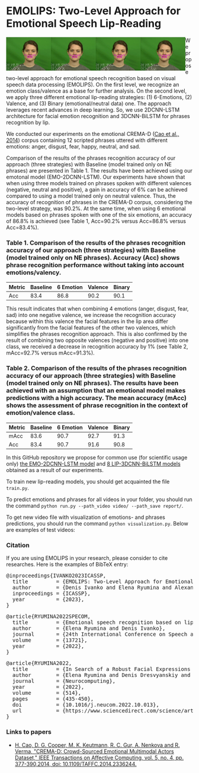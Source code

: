 # EMOLIPS: Two-Level Approach for Emotional Speech Lip-Reading

<h4 align="center">
    <img src="./gif/1082_TAI_SAD_XX_NEU.gif" alt="NEU" width="24%" style="float: left; display: inline-block;"/>
    <img src="./gif/1082_TAI_SAD_XX_6_emotions.gif" alt="6-Emotions" width="24%" style="float: left; display: inline-block;"/>
    <img src="./gif/1082_TAI_SAD_XX_valence.gif" alt="valence" width="24%" style="float: left; display: inline-block;"/>
    <img src="./gif/1082_TAI_SAD_XX_binary.gif" alt="binary" width="24%" style="float: left; display: inline-block;"/>
</h4>

We propose two-level approach for emotional speech recognition based on visual speech data processing (EMOLIPS). On the first level, we recognize an emotion class/valence as a base for further analysis. On the second level, we apply three different emotional lip-reading strategies: (1) 6-Emotions, (2) Valence, and (3) Binary (emotional/neutral data) one. 
The approach leverages recent advances in deep learning. So, we use 2DCNN-LSTM architecture for facial emotion recognition and 3DCNN-BiLSTM for phrases recognition by lip. 

We conducted our experiments on the emotional CREMA-D ([Cao et al., 2014](https://ieeexplore.ieee.org/document/6849440)) corpus containing 12 scripted phrases uttered with different emotions: anger, disgust, fear, happy, neutral, and sad.

Comparison of the results of the phrases  recognition accuracy of our approach (three strategies) with Baseline (model trained only on NE phrases) are presented in Table 1. The results have been achieved using our emotonal model (EMO-2DCNN-LSTM). Our experiments have shown that when using three models trained on phrases spoken with different valences (negative, neutral and positive), a gain in accuracy of 6% can be achieved compared to using a model trained only on neutral valence. Thus, the accuracy of recognition of phrases in the CREMA-D corpus, considering the two-level strategy, was 90.2%. At the same time, when using 6 emotional models based on phrases spoken with one of the six emotions, an accuracy of 86.8% is achieved (see Table 1, Acc=90.2% versus Acc=86.8% versus Acc=83.4%).

### Table 1.  Comparison of the results of the phrases recognition accuracy of our approach (three strategies) with Baseline (model trained only on NE phrases). Accuracy (Acc) shows phrase recognition performance without taking into account emotions/valency.

| Metric | Baseline| 6 Emotion | Valence | Binary |
| - | - | ---- | ---- | ---- |
| Acc | 83.4| 86.8 | 90.2 | 90.1 |

This result indicates that when combining 4 emotions (anger, disgust, fear, sad) into one negative valence, we increase the recognition accuracy because within this valence the facial features in the lip area differ significantly from the facial features of the other two valences, which simplifies the phrases recognition approach. This is also confirmed by the result of combining two opposite valences (negative and positive) into one class, we received a decrease in recognition accuracy by 1% (see Table 2, mAcc=92.7% versus mAcc=91.3%).

### Table 2.  Comparison of the results of the phrases recognition accuracy of our approach (three strategies) with Baseline (model trained only on NE phrases). The results have been achieved with an assumption that an emotional model makes predictions with a high accuracy. The mean accuracy (mAcc) shows the assessment of phrase recognition in the context of emotion/valence class.

| Metric | Baseline| 6 Emotion | Valence | Binary |
| - | - | ---- | ---- | ---- |
| mAcc | 83.6| 90.7 | 92.7 | 91.3 |
| Acc | 83.4| 90.7 | 91.6 | 90.8 |

In this GitHub repository we propose for common use (for scientific usage only) [the EMO-2DCNN-LSTM model](https://drive.google.com/drive/folders/15nO57yxGc36xwpnJk21r3517p7Km2xF3?usp=sharing) and [8 LIP-3DCNN-BiLSTM models](https://drive.google.com/drive/folders/1tZpDEnBU8Bmm-H9B0hI_5JrP5fmkrtKd?usp=sharing) obtained as a result of our experiments.

To train new lip-reading models, you should get acquainted the file ``train.py``. 

To predict emotions and phrases for all videos in your folder, you should run the command ``python run.py --path_video video/ --path_save report/``. 

To get new video file with visualization of emotions- and phrases predictions, you should run the command ``python visualization.py``. Below are examples of test videos:

### Citation

If you are using EMOLIPS in your research, please consider to cite researches. Here is the examples of BibTeX entry:

<div class="highlight highlight-text-bibtex notranslate position-relative overflow-auto" dir="auto"><pre><span class="pl-k">@inproceedings</span>{<span class="pl-en">IVANKO2023ICASSP</span>,
  <span class="pl-s">title</span>         = <span class="pl-s"><span class="pl-pds">{</span>EMOLIPS: Two-Level Approach for Emotional Speech Lip-Reading<span class="pl-pds">}</span></span>,
  <span class="pl-s">author</span>        = <span class="pl-s"><span class="pl-pds">{</span>Denis Ivanko and Elena Ryumina and Alexandr Axyonov and Alexey Kashevnik and DmitryRyumin and Alexey Karpov<span class="pl-pds">}</span></span>,
  <span class="pl-s">inproceedings</span> = <span class="pl-s"><span class="pl-pds">{</span>ICASSP<span class="pl-pds">}</span></span>,
  <span class="pl-s">year</span>          = <span class="pl-s"><span class="pl-pds">{</span>2023<span class="pl-pds">}</span></span>,
}</div>

<div class="highlight highlight-text-bibtex notranslate position-relative overflow-auto" dir="auto"><pre><span class="pl-k">@article</span>{<span class="pl-en">RYUMINA2022SPECOM</span>,
  <span class="pl-s">title</span>         = <span class="pl-s"><span class="pl-pds">{</span>Emotional speech recognition based on lip-reading<span class="pl-pds">}</span></span>,
  <span class="pl-s">author</span>        = <span class="pl-s"><span class="pl-pds">{</span>Elena Ryumina and Denis Ivanko<span class="pl-pds">}</span></span>,
  <span class="pl-s">journal</span>       = <span class="pl-s"><span class="pl-pds">{</span>24th International Conference on Speech and Computer (SPECOM), Lecture Notes in Computer Science<span class="pl-pds">}</span></span>,
  <span class="pl-s">volume</span>        = <span class="pl-s"><span class="pl-pds">{</span>13721<span class="pl-pds">}</span></span>,
  <span class="pl-s">year</span>          = <span class="pl-s"><span class="pl-pds">{</span>2022<span class="pl-pds">}</span></span>,
}</div>

<div class="highlight highlight-text-bibtex notranslate position-relative overflow-auto" dir="auto"><pre><span class="pl-k">@article</span>{<span class="pl-en">RYUMINA2022</span>,
  <span class="pl-s">title</span>         = <span class="pl-s"><span class="pl-pds">{</span>In Search of a Robust Facial Expressions Recognition Model: A Large-Scale Visual Cross-Corpus Study<span class="pl-pds">}</span></span>,
  <span class="pl-s">author</span>        = <span class="pl-s"><span class="pl-pds">{</span>Elena Ryumina and Denis Dresvyanskiy and Alexey Karpov<span class="pl-pds">}</span></span>,
  <span class="pl-s">journal</span>       = <span class="pl-s"><span class="pl-pds">{</span>Neurocomputing<span class="pl-pds">}</span></span>,
  <span class="pl-s">year</span>          = <span class="pl-s"><span class="pl-pds">{</span>2022<span class="pl-pds">}</span></span>,
  <span class="pl-s">volume</span>        = <span class="pl-s"><span class="pl-pds">{</span>514<span class="pl-pds">}</span></span>,
  <span class="pl-s">pages</span>         = <span class="pl-s"><span class="pl-pds">{</span>435-450<span class="pl-pds">}</span></span>,
  <span class="pl-s">doi</span>           = <span class="pl-s"><span class="pl-pds">{</span>10.1016/j.neucom.2022.10.013<span class="pl-pds">}</span></span>,
  <span class="pl-s">url</span>           = <span class="pl-s"><span class="pl-pds">{</span>https://www.sciencedirect.com/science/article/pii/S0925231222012656<span class="pl-pds">}</span></span>,
}</div>

### Links to papers

- [H. Cao, D. G. Cooper, M. K. Keutmann, R. C. Gur, A. Nenkova and R. Verma, "CREMA-D: Crowd-Sourced Emotional Multimodal Actors Dataset," IEEE Transactions on Affective Computing, vol. 5, no. 4, pp. 377-390,2014, doi: 10.1109/TAFFC.2014.2336244.](https://ieeexplore.ieee.org/document/6849440)
